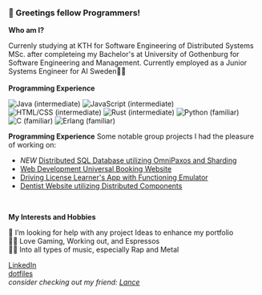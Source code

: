 ### 👋 Greetings fellow Programmers! 

**Who am I?**

Currenly studying at KTH for Software Engineering of Distributed Systems MSc. after completeing my Bachelor's at University of Gothenburg for Software Engineering and Management. Currently employed as a Junior Systems Engineer for AI Sweden🤯💥 <br><br>
**Programming Experience**

![Java (intermediate)](https://img.shields.io/static/v1?label=Java&logo=Java&logoColor=eeeeee&message=intermediate&color=green&style=for-the-badge)
![JavaScript (intermediate)](https://img.shields.io/static/v1?label=JavaScript&logo=JavaScript&logoColor=eeeeee&message=intermediate&color=green&style=for-the-badge)
![HTML/CSS (intermediate)](https://img.shields.io/static/v1?label=HTML%2fCSS&logo=HTML5&logoColor=eeeeee&message=intermediate&color=green&style=for-the-badge)
![Rust (intermediate)](https://img.shields.io/static/v1?label=Rust&logo=Rust&logoColor=eeeeee&message=intermediate&color=green&style=for-the-badge)
![Python (familiar)](https://img.shields.io/static/v1?label=Python&logo=Python&logoColor=eeeeee&message=familiar&color=yellowgreen&style=for-the-badge)
![C (familiar)](https://img.shields.io/static/v1?label=C&logo=C&logoColor=eeeeee&message=familiar&color=yellowgreen&style=for-the-badge)
![Erlang (familiar)](https://img.shields.io/static/v1?label=Erlang&logo=Erlag&logoColor=eeeeee&message=familiar&color=yellowgreen&style=for-the-badge)

**Programming Experience**
Some notable group projects I had the pleasure of working on:
- *NEW* [Distributed SQL Database utilizing OmniPaxos and Sharding](https://github.com/GeorgZs/ID2203-GOD-Project)
- [Web Development Universal Booking Website](https://github.com/GeorgZs/WebDev2022)
- [Driving License Learner's App with Functioning Emulator](https://github.com/GeorgZs/DIT113-CarCrashCourse)
- [Dentist Website utilizing Distributed Components](https://github.com/Distributed-Systems2022)

<br>

**My Interests and Hobbies**

🤔 I’m looking for help with any project Ideas to enhance my portfolio<br>
🐱‍👤 Love Gaming, Working out, and Espressos<br>
🤷‍♂️ Into all types of music, especially Rap and Metal<br>

[LinkedIn](https://www.linkedin.com/in/georg-zsolnai-b662a6241/) <br>
[dotfiles](https://github.com/GeorgZs/dotfiles) <br>
*_consider checking out my friend: [Lance](https://github.com/Lancear)_*<br>

<!--
**GeorgZs/GeorgZs** is a ✨ _special_ ✨ repository because its `README.md` (this file) appears on your GitHub profile.
 **Shields.io** 
Here are some ideas to get you started:

- 🔭 I’m currently working on ...
- 🌱 I’m currently learning ...
- 👯 I’m looking to collaborate on ...
- 🤔 I’m looking for help with ...
- 💬 Ask me about ...
- 📫 How to reach me: ...
- 😄 Pronouns: ...
- ⚡ Fun fact: ...
-->
